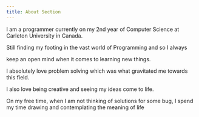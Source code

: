 ```yaml
---
title: About Section
---
```


I am a programmer currently on my 2nd year of Computer Science at Carleton University in Canada.

Still finding my footing in the vast world of Programming and so I always

keep an open mind when it comes to learning new things.

I absolutely love problem solving which was what gravitated me towards this field.

I also love being creative and seeing my ideas come to life.

On my free time, when I am not thinking of solutions for some bug, I spend my time drawing and contemplating the
meaning of life

